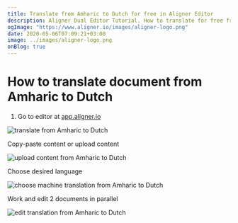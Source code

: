 ```yaml
---
title: Translate from Amharic to Dutch for free in Aligner Editor
description: Aligner Dual Editor Tutorial. How to translate for free from Amharic to Dutch. Aligner is multilingual document management platform. 
ogImage: "https://www.aligner.io/images/aligner-logo.png"
date: 2020-05-06T07:09:21+03:00
image: ../images/aligner-logo.png
onBlog: true
---
```


# How to translate document from Amharic to Dutch

1. Go to editor at [app.aligner.io](https://app.aligner.io "Aligner App web page")

![translate from Amharic to Dutch](../aligner-blank-editor.png "translate from Amharic to Dutch")

Copy-paste content or upload content

![upload content from Amharic to Dutch](../aligner-uploaded-document.png "upload content from Amharic to Dutch")

Choose desired language

![choose machine translation from Amharic to Dutch](../aligner-language-dropdown.png "choose machine translation from Amharic to Dutch")

Work and edit 2 documents in parallel

![edit translation from Amharic to Dutch](../aligner-double-sitded-editor.png "edit translation from Amharic to Dutch")

